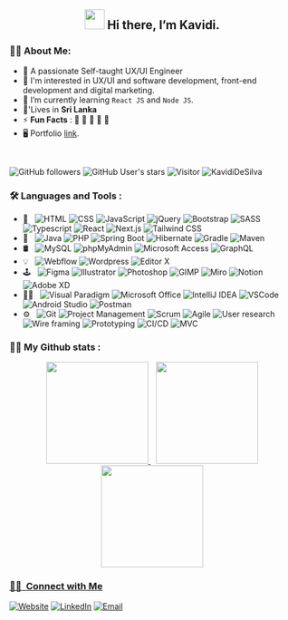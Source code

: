 <h2 align="center">
<img src="https://media.giphy.com/media/hvRJCLFzcasrR4ia7z/giphy.gif" width="35"> Hi there, I’m Kavidi.
</h2>


### 👩‍💻 About Me:  
- 🌱 A passionate Self-taught UX/UI Engineer
- 👯 I'm interested in UX/UI and software development, front-end development and digital marketing.
- 💬 I’m currently learning `React JS` and `Node JS`.
- 🏡'Lives in **Sri Lanka**
- ⚡ **Fun Facts** : 🍕 🏉 🏏 🎥 🚞
- 🖥️ Portfolio [link](https://kavididesilv.webflow.io/).
<br>

  
![GitHub followers](https://img.shields.io/github/followers/KavidiDeSilva?style=social) ![GitHub User's stars](https://img.shields.io/github/stars/KavidiDeSilva?style=social) ![Visitor](https://visitor-badge.laobi.icu/badge?page_id=KavidiDeSilva.repoName) <img src="https://komarev.com/ghpvc/?username=KavidiDeSilva7" alt="KavidiDeSilva" />


<!-- I’m looking to collaborate on t
- 📫 How to reach me ... -->


### :hammer_and_wrench: Languages and Tools :

- 🚪 &nbsp;
  ![HTML](https://img.shields.io/badge/-HTML-333333?style=flat&logo=html)
  ![CSS](https://img.shields.io/badge/-CSS-333333?style=flat&logo=CSS3&logoColor=1572B6)
  ![JavaScript](https://img.shields.io/badge/-JavaScript-333333?style=flat&logo=javascript)
  ![jQuery](https://img.shields.io/badge/-jQuery-333333?style=flat&logo=jquery)
  ![Bootstrap](https://img.shields.io/badge/-Bootstrap-333333?style=flat&logo=bootstrap)
  ![SASS](https://img.shields.io/badge/-SASS-333333?style=flat&logo=sass)
  ![Typescript](https://img.shields.io/badge/-TypeScript-333333?style=flat&logo=typescript)
  ![React](https://img.shields.io/badge/-React-333333?style=flat&logo=react)
  ![Next.js](https://img.shields.io/badge/-Next.js-333333?style=flat&logo=next.js)
  ![Tailwind CSS](https://img.shields.io/badge/-Tailwind%20CSS-333333?style=flat&logo=tailwind-css)
- 🧮 &nbsp;
  ![Java](https://img.shields.io/badge/-Java-333333?style=flat&logo=java)
  ![PHP](https://img.shields.io/badge/-PHP-333333?style=flat&logo=php)
  ![Spring Boot](https://img.shields.io/badge/-Spring_Boot-333333?style=flat&logo=springboot)
  ![Hibernate](https://img.shields.io/badge/-Hibernate-333333?style=flat&logo=hibernate)
  ![Gradle](https://img.shields.io/badge/-Gradle-333333?style=flat&logo=gradle)
  ![Maven](https://img.shields.io/badge/-Maven-333333?style=flat&logo=apache-maven)
- 🛢 &nbsp;
  ![MySQL](https://img.shields.io/badge/-MySQL-333333?style=flat&logo=mysql)
  ![phpMyAdmin](https://img.shields.io/badge/-phpMyAdmin-333333?style=flat&logo=phpmyadmin)
  ![Microsoft Access](https://img.shields.io/badge/-Microsoft_Access-333333?style=flat&logo=microsoft-access)
  ![GraphQL](https://img.shields.io/badge/-GraphQL-333333?style=flat&logo=graphql)
- 💡 &nbsp;
  ![Webflow](https://img.shields.io/badge/-Webflow-333333?style=flat&logo=webflow)
  ![Wordpress](https://img.shields.io/badge/-Wordpress-333333?style=flat&logo=wordpress)
  ![Editor X](https://img.shields.io/badge/-Editor_X-333333?style=flat&logo=editor-x)
- 🕹️ &nbsp;
  ![Figma](https://img.shields.io/badge/-Figma-333333?style=flat&logo=figma)
  ![Illustrator](https://img.shields.io/badge/-Illustrator-333333?style=flat&logo=adobe-illustrator)
  ![Photoshop](https://img.shields.io/badge/-Photoshop-333333?style=flat&logo=adobe-photoshop)
  ![GIMP](https://img.shields.io/badge/-GIMP-333333?style=flat&logo=gimp)
  ![Miro](https://img.shields.io/badge/-Miro-333333?style=flat&logo=miro)
  ![Notion](https://img.shields.io/badge/-Notion-333333?style=flat&logo=notion)
  ![Adobe XD](https://img.shields.io/badge/-Adobe_XD-333333?style=flat&logo=adobe-xd)
- 👨‍💻 &nbsp;
  ![Visual Paradigm](https://img.shields.io/badge/-Visual_Paradigm-333333?style=flat&logo=visual-paradigm)
  ![Microsoft Office](https://img.shields.io/badge/-Microsoft_Office-333333?style=flat&logo=microsoft-office)
  ![IntelliJ IDEA](https://img.shields.io/badge/-IntelliJ_IDEA-333333?style=flat&logo=intellij-idea)
  ![VSCode](https://img.shields.io/badge/-VSCode-333333?style=flat&logo=visual-studio-code)
  ![Android Studio](https://img.shields.io/badge/-Android_Studio-333333?style=flat&logo=android-studio)
  ![Postman](https://img.shields.io/badge/-Postman-333333?style=flat&logo=postman)
- ⚙️ &nbsp;
  ![Git](https://img.shields.io/badge/-Git-333333?style=flat&logo=git)
  ![Project Management](https://img.shields.io/badge/-Project_Management-333333?style=flat&logo=trello)
  ![Scrum](https://img.shields.io/badge/-Scrum-333333?style=flat&logo=ag-grid)
  ![Agile](https://img.shields.io/badge/-Agile-333333?style=flat&logo=ag-grid)
  ![User research](https://img.shields.io/badge/-User_research-333333?style=flat&logo=google-analytics)
  ![Wire framing](https://img.shields.io/badge/-Wire_framing-333333?style=flat&logo=figma)
  ![Prototyping](https://img.shields.io/badge/-Prototyping-333333?style=flat&logo=adobe-xd)
  ![CI/CD](https://img.shields.io/badge/-CI/CD-333333?style=flat&logo=jenkins)
  ![MVC](https://img.shields.io/badge/-MVC-333333?style=flat&logo=.net)

  
### :student: My Github stats :
<div align="center" >
  <a href="https://github.com/KavidiDeSilva">
  <img height="180em" src="https://github-readme-stats.vercel.app/api?username=KavidiDeSilva&show_icons=true&theme=dark&include_all_commits=true&count_private=true"/>
  <img height="180em" style="margin-left: 10px;" src="https://github-readme-stats.vercel.app/api/top-langs/?username=KavidiDeSilva&layout=compact&langs_count=7&theme=dark"/>
</div>
<div align="center" >
  <a href="https://github.com/KavidiDeSilva">
  <img height="180em" src="https://github-readme-streak-stats.herokuapp.com/?user=KavidiDeSilva&theme=dark"/>
</div>
  
<!-- ![Jokes Card](https://readme-jokes.vercel.app/api?theme=dark)   -->
  
  
<h3> 🤝🏻 &nbsp;Connect with Me </h3>

<p>
<a href="https://kavididesilv.webflow.io/"><img alt="Website" src="https://img.shields.io/badge/Website-kavididesilv.webflow.io/-blue?style=flat-square&logo=google-chrome"></a>
<a href="https://www.linkedin.com/in/kavididesilva/"><img alt="LinkedIn" src="https://img.shields.io/badge/LinkedIn-Kavidi%20De%20Silva-blue?style=flat-square&logo=linkedin"></a>
<a href="mailto:kvdhdesilva@gmail@gmail.com"><img alt="Email" src="https://img.shields.io/badge/Email-kvdhdesilva@gmail@gmail?style=flat-square&logo=gmail"></a>
</p>

